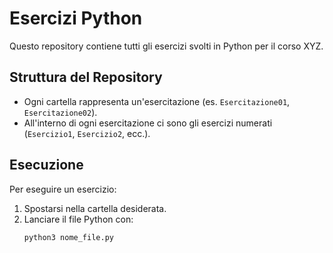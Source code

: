 # Esercizi Python

Questo repository contiene tutti gli esercizi svolti in Python per il corso XYZ.

## Struttura del Repository
- Ogni cartella rappresenta un'esercitazione (es. `Esercitazione01`, `Esercitazione02`).
- All'interno di ogni esercitazione ci sono gli esercizi numerati (`Esercizio1`, `Esercizio2`, ecc.).

## Esecuzione
Per eseguire un esercizio:
1. Spostarsi nella cartella desiderata.
2. Lanciare il file Python con:
   ```bash
   python3 nome_file.py